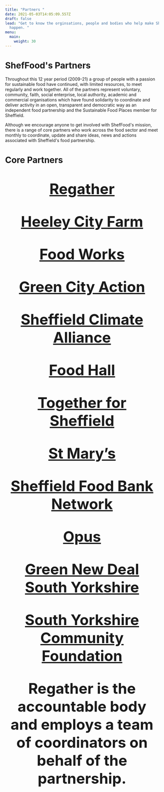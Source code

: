 ```yaml
---
title: "Partners "
date: 2021-05-03T14:05:09.557Z
draft: false
lead: "Get to know the orginsations, people and bodies who help make ShefFood
  happen. "
menu:
  main:
    weight: 30
---
```

# ShefFood's Partners

Throughout this 12 year period (2009-21) a group of people with a passion for sustainable food have continued, with limited resources, to meet regularly and work together. All of the partners represent voluntary, community, faith, social enterprise, local authority, academic and commercial organisations which have found solidarity to coordinate and deliver activity in an open, transparent and democratic way as an independent food partnership and the Sustainable Food Places member for Sheffield. 

Although we encourage anyone to get involved with ShefFood's mission, there is a range of core partners who work across the food sector and meet monthly to coordinate, update and share ideas, news and actions associated with Sheffield's food partnership. 

# Core Partners

<div align="center" ><font size="8">

<strong><a href="https://regather.net/">Regather</a></strong>

<strong><a href="https://www.heeleyfarm.org.uk/">Heeley City Farm</a></strong>

<strong><a href="https://thefoodworks.org/">Food Works</a></strong>

<strong><a href="https://www.facebook.com/GreenCityAction/">Green City Action</a></strong>

<strong><a href="https://www.sheffieldclimatealliance.net/">Sheffield Climate Alliance</a></strong>

<strong><a href="https://www.foodhallproject.org/">Food Hall</a></strong>

<strong><a href="https://www.togetherforsheffield.co.uk/">Together for Sheffield</a></strong>

<strong><a href="https://www.stmarys-church.co.uk/">St Mary’s</a></strong>

<strong><a href="http://www.sheffieldfoodbank.org.uk/">Sheffield Food Bank Network</a></strong>

<strong><a href="http://weareopus.org/?v=79cba1185463">Opus</a></strong>

<strong><a href="https://www.facebook.com/Green-New-Deal-UK-South-Yorkshire-100629195061551/">Green New Deal South Yorkshire</a></strong>

<strong><a href="https://www.sycf.org.uk/">South Yorkshire Community Foundation</a></strong>



**Regather is the accountable body and employs a team of coordinators on behalf of the partnership.**

</font></div>
